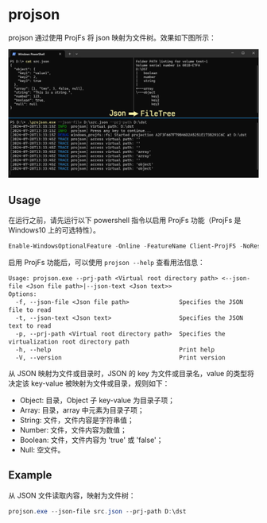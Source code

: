 # projson

projson 通过使用 ProjFs 将 json 映射为文件树。效果如下图所示：

![introduce](./docs/introduce.png)

## Usage

在运行之前，请先运行以下 powershell 指令以启用 ProjFs 功能（ProjFs 是 Windows10 上的可选特性）。 

```powershell
Enable-WindowsOptionalFeature -Online -FeatureName Client-ProjFS -NoRestart
```

启用 ProjFs 功能后，可以使用 `projson --help` 查看用法信息：

```
Usage: projson.exe --prj-path <Virtual root directory path> <--json-file <Json file path>|--json-text <Json text>>
Options:
  -f, --json-file <Json file path>              Specifies the JSON file to read
  -t, --json-text <Json text>                   Specifies the JSON text to read
  -p, --prj-path <Virtual root directory path>  Specifies the virtualization root directory path
  -h, --help                                    Print help
  -V, --version                                 Print version
```

从 JSON 映射为文件或目录时，JSON 的 key 为文件或目录名，value 的类型将决定该 key-value 被映射为文件或目录，规则如下：

- Object: 目录，Object 子 key-value 为目录子项；
- Array: 目录，array 中元素为目录子项；
- String: 文件，文件内容是字符串值；
- Number: 文件，文件内容为数值；
- Boolean: 文件，文件内容为 'true' 或 'false'；
- Null: 空文件。

## Example

从 JSON 文件读取内容，映射为文件树：

```powershell
projson.exe --json-file src.json --prj-path D:\dst
```
